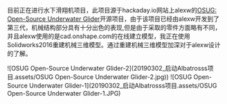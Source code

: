 目前正在进行水下滑翔机项目，此项目源于hackaday.io网站上alexw的[OSUG: Open-Source Underwater Glider](https://hackaday.io/project/20458-osug-open-source-underwater-glider)开源项目，由于该项目已经由alexw开发到了第三代，机械结构部分具有十分出色的表现,但是由于采取的零件方面略有不同，并且alexw使用的是cad.onshape.com的在线建立模型，我正在使用Solidworks2016重建机械三维模型。通过重建机械三维模型加深对于alexw设计的了解。

![OSUG Open-Source Underwater Glider-2](20190302_启动Albatrosss项目.assets/OSUG Open-Source Underwater Glider-2.jpg))
![OSUG Open-Source Underwater Glider-1](20190302_启动Albatrosss项目.assets/OSUG Open-Source Underwater Glider-1.JPG)

